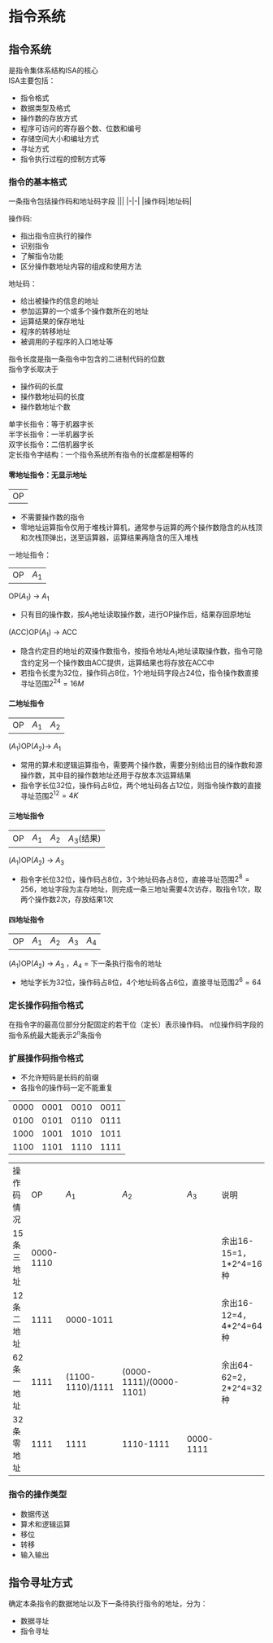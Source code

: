 # 指令系统
## 指令系统
是指令集体系结构ISA的核心  
ISA主要包括：
- 指令格式
- 数据类型及格式
- 操作数的存放方式
- 程序可访问的寄存器个数、位数和编号 
- 存储空间大小和编址方式
- 寻址方式
- 指令执行过程的控制方式等
### 指令的基本格式
一条指令包括操作码和地址码字段
|||
|-|-|
|操作码|地址码|

操作码:
- 指出指令应执行的操作
- 识别指令
- 了解指令功能
- 区分操作数地址内容的组成和使用方法  

地址码：
- 给出被操作的信息的地址
- 参加运算的一个或多个操作数所在的地址
- 运算结果的保存地址
- 程序的转移地址
- 被调用的子程序的入口地址等

指令长度是指一条指令中包含的二进制代码的位数  
指令字长取决于
- 操作码的长度
- 操作数地址码的长度
- 操作数地址个数  

单字长指令：等于机器字长  
半字长指令：一半机器字长  
双字长指令：二倍机器字长  
定长指令字结构：一个指令系统所有指令的长度都是相等的  

#### 零地址指令：无显示地址

||
|-|
|OP|

- 不需要操作数的指令
- 零地址运算指令仅用于堆栈计算机，通常参与运算的两个操作数隐含的从栈顶和次栈顶弹出，送至运算器，运算结果再隐含的压入堆栈  

一地址指令：

|||
|-|-|
|OP|$A_1$|

OP($A_1$) $\to$ $A_1$
- 只有目的操作数，按$A_1$地址读取操作数，进行OP操作后，结果存回原地址  

(ACC)OP($A_1$) $\to$ ACC
- 隐含约定目的地址的双操作数指令，按指令地址$A_1$地址读取操作数，指令可隐含约定另一个操作数由ACC提供，运算结果也将存放在ACC中
- 若指令长度为32位，操作码占8位，1个地址码字段占24位，指令操作数直接寻址范围$2^{24}=16M$

#### 二地址指令
||||
|-|-|-|
|OP|$A_1$|$A_2$|

($A_1$)OP($A_2$)$\to$ $A_1$

- 常用的算术和逻辑运算指令，需要两个操作数，需要分别给出目的操作数和源操作数，其中目的操作数地址还用于存放本次运算结果
- 指令字长位32位，操作码占8位，两个地址码各占12位，则指令操作数的直接寻址范围$2^{12}=4K$

#### 三地址指令
|||||
|-|-|-|-|
|OP|$A_1$|$A_2$|$A_3$(结果)|

($A_1$)OP($A_2$) $\to$ $A_3$

- 指令字长位32位，操作码占8位，3个地址码各占8位，直接寻址范围$2^8=256$，地址字段为主存地址，则完成一条三地址需要4次访存，取指令1次，取两个操作数2次，存放结果1次

#### 四地址指令

||||||
|-|-|-|-|-|
|OP|$A_1$|$A_2$|$A_3$|$A_4$|

($A_1$)OP($A_2$) $\to$ $A_3$ ，$A_4$ = 下一条执行指令的地址

- 地址字长为32位，操作码占8位，4个地址码各占6位，直接寻址范围$2^6=64$

### 定长操作码指令格式
在指令字的最高位部分分配固定的若干位（定长）表示操作码。
n位操作码字段的指令系统最大能表示$2^{n}$条指令

### 扩展操作码指令格式
- 不允许短码是长码的前缀
- 各指令的操作码一定不能重复

|||||
|-|-|-|-|
|0000|0001|0010|0011|
|0100|0101|0110|0111|
|1000|1001|1010|1011|
|1100|1101|1110|1111|

|||||||
|-|-|-|-|-|-|
|操作码情况|OP|$A_1$|$A_2$|$A_3$|说明|
|15条三地址|0000-1110||||余出16-15=1，1*2^4=16种|
|12条二地址|1111|0000-1011|||余出16-12=4，4*2^4=64种|
|62条一地址|1111|(1100-1110)/1111|(0000-1111)/(0000-1101)||余出64-62=2，2*2^4=32种|
|32条零地址|1111|1111|1110-1111|0000-1111||

### 指令的操作类型
- 数据传送
- 算术和逻辑运算
- 移位
- 转移
- 输入输出

## 指令寻址方式
确定本条指令的数据地址以及下一条待执行指令的地址，分为：
- 数据寻址
- 指令寻址

